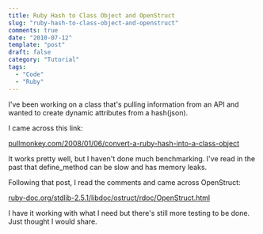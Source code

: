 ```yaml
---
title: Ruby Hash to Class Object and OpenStruct
slug: "ruby-hash-to-class-object-and-openstruct"
comments: true
date: "2010-07-12"
template: "post"
draft: false
category: "Tutorial"
tags:
  - "Code"
  - "Ruby"
---
```

I've been working on a class that's pulling information from an API and wanted to create dynamic attributes from a hash(json).

I came across this link:

[pullmonkey.com/2008/01/06/convert-a-ruby-hash-into-a-class-object](http://pullmonkey.com/2008/01/06/convert-a-ruby-hash-into-a-class-object)

It works pretty well, but I haven't done much benchmarking. I've read in the past that define_method can be slow and has memory leaks.

Following that post, I read the comments and came across OpenStruct:

[ruby-doc.org/stdlib-2.5.1/libdoc/ostruct/rdoc/OpenStruct.html](https://ruby-doc.org/stdlib-2.5.1/libdoc/ostruct/rdoc/OpenStruct.html)

I have it working with what I need but there's still more testing to be done. Just thought I would share.